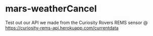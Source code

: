 # mars-weatherCancel

Test out our API we made from the Curiosity Rovers REMS sensor @
https://curiosity-rems-api.herokuapp.com/currentdata
